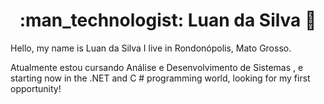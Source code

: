 <h1 align="center"> :man_technologist: Luan da Silva 🚀</h1

  
  Hello, my name is Luan da Silva
I live in Rondonópolis, Mato Grosso.
  
Atualmente estou cursando Análise e Desenvolvimento de Sistemas , 
e starting now in the .NET and C # programming world, looking for my first opportunity!
